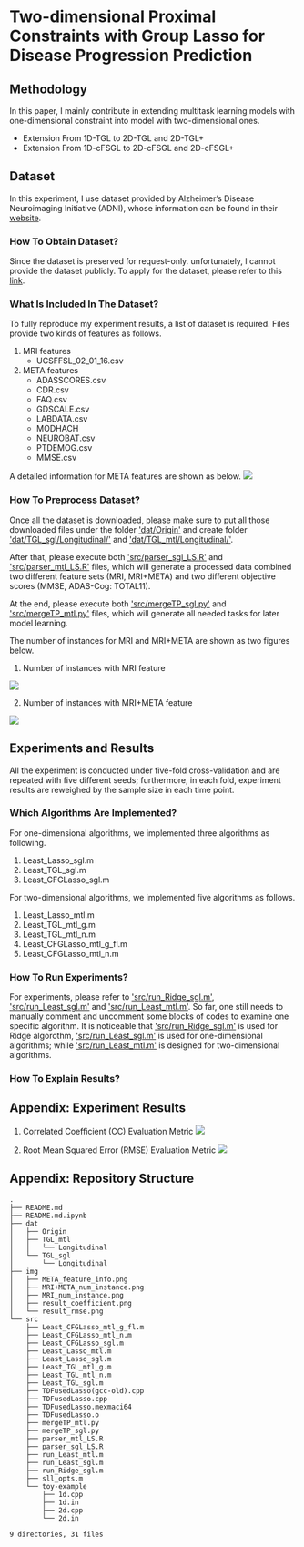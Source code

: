 # Two-dimensional Proximal Constraints with Group Lasso for Disease Progression Prediction

## Methodology
In this paper, I mainly contribute in extending multitask learning models with one-dimensional constraint into model with two-dimensional ones.
- Extension From 1D-TGL to 2D-TGL and 2D-TGL+
- Extension From 1D-cFSGL to 2D-cFSGL and 2D-cFSGL+


## Dataset
In this experiment, I use dataset provided by Alzheimer’s Disease Neuroimaging Initiative (ADNI), whose information can be found in their [website](http://adni.loni.usc.edu/).


### How To Obtain Dataset?
Since the dataset is preserved for request-only. unfortunately, I cannot provide the dataset publicly. To apply for the dataset, please refer to this [link](http://adni.loni.usc.edu/data-samples/access-data/).


### What Is Included In The Dataset?
To fully reproduce my experiment results, a list of dataset is required. Files provide two kinds of features as follows.
1. MRI features
    - UCSFFSL_02_01_16.csv
2. META features 
    - ADASSCORES.csv
    - CDR.csv
    - FAQ.csv
    - GDSCALE.csv
    - LABDATA.csv
    - MODHACH
    - NEUROBAT.csv
    - PTDEMOG.csv
    - MMSE.csv

A detailed information for META features are shown as below.
![](img/META_feature_info.png)


### How To Preprocess Dataset?
Once all the dataset is downloaded, please make sure to put all those downloaded files under the folder ['dat/Origin'](dat/Origin) and create folder ['dat/TGL_sgl/Longitudinal/'](dat/TGL_sgl/Longitudinal/) and ['dat/TGL_mtl/Longitudinal/'](dat/TGL_mtl/Longitudinal/).

After that, please execute both ['src/parser_sgl_LS.R'](src/parser_sgl_LS.R) and ['src/parser_mtl_LS.R']('src/parser_mtl_LS.R') files, which will generate a processed data combined two different feature sets (MRI, MRI+META) and two different objective scores (MMSE, ADAS-Cog: TOTAL11).

At the end, please execute both ['src/mergeTP_sgl.py'](src/mergeTP_sgl.py) and ['src/mergeTP_mtl.py']('src/mergeTP_mtl.py') files, which will generate all needed tasks for later model learning.

The number of instances for MRI and MRI+META are shown as two figures below.

1. Number of instances with MRI feature

![](img/MRI_num_instance.png)

2. Number of instances with MRI+META feature

![](img/MRI+META_num_instance.png)



## Experiments and Results
All the experiment is conducted under five-fold cross-validation and are repeated with five different seeds; furthermore, in each fold, experiment results are reweighed by the sample size in each time point.

### Which Algorithms Are Implemented?
For one-dimensional algorithms, we implemented three algorithms as following.
1. Least_Lasso_sgl.m
2. Least_TGL_sgl.m
3. Least_CFGLasso_sgl.m

For two-dimensional algorithms, we implemented five algorithms as follows.
1. Least_Lasso_mtl.m
2. Least_TGL_mtl_g.m
3. Least_TGL_mtl_n.m
4. Least_CFGLasso_mtl_g_fl.m
5. Least_CFGLasso_mtl_n.m

### How To Run Experiments?
For experiments, please refer to ['src/run_Ridge_sgl.m'](src/run_Ridge_sgl.m), ['src/run_Least_sgl.m'](src/run_Least_sgl.m) and ['src/run_Least_mtl.m'](src/run_Least_mtl.m). So far, one still needs to manually comment and uncomment some blocks of codes to examine one specific algorithm. It is noticeable that ['src/run_Ridge_sgl.m'](src/run_Ridge_sgl.m) is used for Ridge algorothm, ['src/run_Least_sgl.m'](src/run_Least_sgl.m) is used for one-dimensional algorithms; while ['src/run_Least_mtl.m'](src/run_Least_mtl.m) is designed for two-dimensional algorithms.



### How To Explain Results?

## Appendix: Experiment Results
1. Correlated Coefficient (CC) Evaluation Metric
![](img/result_coefficient.png)

2. Root Mean Squared Error (RMSE) Evaluation Metric
![](img/result_rmse.png)

## Appendix: Repository Structure
```
.
├── README.md
├── README.md.ipynb
├── dat
│   ├── Origin
│   ├── TGL_mtl
│   │   └── Longitudinal
│   └── TGL_sgl
│       └── Longitudinal
├── img
│   ├── META_feature_info.png
│   ├── MRI+META_num_instance.png
│   ├── MRI_num_instance.png
│   ├── result_coefficient.png
│   └── result_rmse.png
└── src
    ├── Least_CFGLasso_mtl_g_fl.m
    ├── Least_CFGLasso_mtl_n.m
    ├── Least_CFGLasso_sgl.m
    ├── Least_Lasso_mtl.m
    ├── Least_Lasso_sgl.m
    ├── Least_TGL_mtl_g.m
    ├── Least_TGL_mtl_n.m
    ├── Least_TGL_sgl.m
    ├── TDFusedLasso(gcc-old).cpp
    ├── TDFusedLasso.cpp
    ├── TDFusedLasso.mexmaci64
    ├── TDFusedLasso.o
    ├── mergeTP_mtl.py
    ├── mergeTP_sgl.py
    ├── parser_mtl_LS.R
    ├── parser_sgl_LS.R
    ├── run_Least_mtl.m
    ├── run_Least_sgl.m
    ├── run_Ridge_sgl.m
    ├── sll_opts.m
    └── toy-example
        ├── 1d.cpp
        ├── 1d.in
        ├── 2d.cpp
        └── 2d.in

9 directories, 31 files
```
